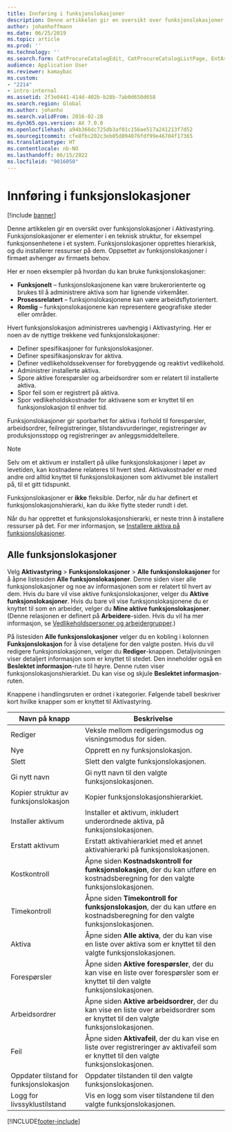 ```yaml
---
title: Innføring i funksjonslokasjoner
description: Denne artikkelen gir en oversikt over funksjonslokasjoner i Aktivastyring.
author: johanhoffmann
ms.date: 06/25/2019
ms.topic: article
ms.prod: ''
ms.technology: ''
ms.search.form: CatProcureCatalogEdit, CatProcureCatalogListPage, EntAssetFunctionalLocationEditSubLocations, EntAssetFunctionalLocationLookup, EntAssetFunctionalLocationRename, EntAssetFunctionalLocation
audience: Application User
ms.reviewer: kamaybac
ms.custom:
- "2214"
- intro-internal
ms.assetid: 2f3e0441-414d-402b-b28b-7ab0d650d658
ms.search.region: Global
ms.author: johanho
ms.search.validFrom: 2016-02-28
ms.dyn365.ops.version: AX 7.0.0
ms.openlocfilehash: a94b366dc725db3af01c156ae517a241213f7d52
ms.sourcegitcommit: cfe8fbc202c3eb05d894076fdf99e46704f17365
ms.translationtype: HT
ms.contentlocale: nb-NO
ms.lasthandoff: 06/15/2022
ms.locfileid: "9016050"
---
```

# <a name="introduction-to-functional-locations"></a>Innføring i funksjonslokasjoner

[!include [banner](../../includes/banner.md)]

 

Denne artikkelen gir en oversikt over funksjonslokasjoner i Aktivastyring. Funksjonslokasjoner er elementer i en teknisk struktur, for eksempel funksjonsenhetene i et system. Funksjonslokasjoner opprettes hierarkisk, og du installerer ressurser på dem. Oppsettet av funksjonslokasjoner i firmaet avhenger av firmaets behov.

Her er noen eksempler på hvordan du kan bruke funksjonslokasjoner:

- **Funksjonelt** – funksjonslokasjonene kan være brukerorienterte og brukes til å administrere aktiva som har lignende virkemåter.
- **Prosessrelatert** – funksjonslokasjonene kan være arbeidsflytorientert.
- **Romlig** – funksjonslokasjonene kan representere geografiske steder eller områder.

Hvert funksjonslokasjon administreres uavhengig i Aktivastyring. Her er noen av de nyttige trekkene ved funksjonslokasjoner:

- Definer spesifikasjoner for funksjonslokasjoner.
- Definer spesifikasjonskrav for aktiva.
- Definer vedlikeholdssekvenser for forebyggende og reaktivt vedlikehold.
- Administrer installerte aktiva.
- Spore aktive forespørsler og arbeidsordrer som er relatert til installerte aktiva.
- Spor feil som er registrert på aktiva.
- Spor vedlikeholdskostnader for aktivaene som er knyttet til en funksjonslokasjon til enhver tid.

Funksjonslokasjoner gir sporbarhet for aktiva i forhold til forespørsler, arbeidsordrer, feilregistreringer, tilstandsvurderinger, registreringer av produksjonsstopp og registreringer av anleggsmiddeltellere.

> [!NOTE]
> Selv om et aktivum er installert på ulike funksjonslokasjoner i løpet av levetiden, kan kostnadene relateres til hvert sted. Aktivakostnader er med andre ord alltid knyttet til funksjonslokasjonen som aktivumet ble installert på, til et gitt tidspunkt.

Funksjonslokasjoner er **ikke** fleksible. Derfor, når du har definert et funksjonslokasjonshierarki, kan du ikke flytte steder rundt i det. 

Når du har opprettet et funksjonslokasjonshierarki, er neste trinn å installere ressurser på det. For mer informasjon, se [Installere aktiva på funksjonslokasjoner](../functional-locations/install-objects-on-functional-locations.md).

## <a name="all-functional-locations"></a>Alle funksjonslokasjoner

Velg **Aktivastyring** \> **Funksjonslokasjoner** \> **Alle funksjonslokasjoner** for å åpne listesiden **Alle funksjonslokasjoner**. Denne siden viser alle funksjonslokasjoner og noe av informasjonen som er relatert til hvert av dem. Hvis du bare vil vise aktive funksjonslokasjoner, velger du **Aktive funksjonslokasjoner**. Hvis du bare vil vise funksjonslokasjonene du er knyttet til som en arbeider, velger du **Mine aktive funksjonslokasjoner**. (Denne relasjonen er definert på **Arbeidere**-siden. Hvis du vil ha mer informasjon, se [Vedlikeholdspersoner og arbeidergrupper](../setup-for-objects/workers-and-worker-groups.md).)

På listesiden **Alle funksjonslokasjoner** velger du en kobling i kolonnen **Funksjonslokasjon** for å vise detaljene for den valgte posten. Hvis du vil redigere funksjonslokasjonen, velger du **Rediger**-knappen. Detaljvisningen viser detaljert informasjon som er knyttet til stedet. Den inneholder også en **Beslektet informasjon**-rute til høyre. Denne ruten viser funksjonslokasjonshierarkiet. Du kan vise og skjule **Beslektet informasjon**-ruten.

Knappene i handlingsruten er ordnet i kategorier. Følgende tabell beskriver kort hvilke knapper som er knyttet til Aktivastyring.

| Navn på knapp                         | Beskrivelse                                                                                                                                  |
|-------------------------------------|----------------------------------------------------------------------------------------------------------------------------------------------|
| Rediger                                | Veksle mellom redigeringsmodus og visningsmodus for siden.                                                                                         |
| Nye                                 | Opprett en ny funksjonslokasjon.                                                                                                            |
| Slett                              | Slett den valgte funksjonslokasjonen.                                                                                                     |
| Gi nytt navn                              | Gi nytt navn til den valgte funksjonslokasjonen.                                                                                                     |
| Kopier struktur av funksjonslokasjon  | Kopier funksjonslokasjonshierarkiet.                                                                                                      |
| Installer aktivum                       | Installer et aktivum, inkludert underordnede aktiva, på funksjonslokasjonen.                                                                        |
| Erstatt aktivum                       | Erstatt aktivahierarkiet med et annet aktivahierarki på funksjonslokasjonen.                                                         |
| Kostkontroll                        | Åpne siden **Kostnadskontroll for funksjonslokasjon**, der du kan utføre en kostnadsberegning for den valgte funksjonslokasjonen.                |
| Timekontroll                        | Åpne siden **Timekontroll for funksjonslokasjon**, der du kan utføre en kostnadsberegning for den valgte funksjonslokasjonen.                |
| Aktiva                              | Åpne siden **Alle aktiva**, der du kan vise en liste over aktiva som er knyttet til den valgte funksjonslokasjonen.                      |
| Forespørsler                            | Åpne siden **Aktive forespørsler**, der du kan vise en liste over forespørsler som er knyttet til den valgte funksjonslokasjonen.               |
| Arbeidsordrer                         | Åpne siden **Aktive arbeidsordrer**, der du kan vise en liste over arbeidsordrer som er knyttet til den valgte funksjonslokasjonen.         |
| Feil                              | Åpne siden **Aktivafeil**, der du kan vise en liste over registreringer av aktivafeil som er knyttet til den valgte funksjonslokasjonen. |
| Oppdater tilstand for funksjonslokasjon    | Oppdater tilstanden til den valgte funksjonslokasjonen.                                                                                        |
| Logg for livssyklustilstand                 | Vis en logg som viser tilstandene til den valgte funksjonslokasjonen.                                                                        |


[!INCLUDE[footer-include](../../../includes/footer-banner.md)]